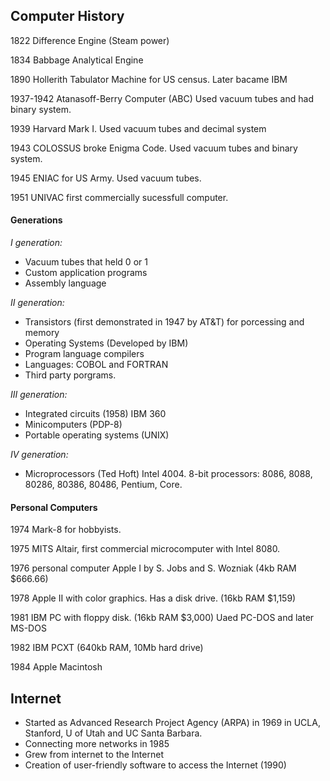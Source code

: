 ## Computer History
1822 Difference Engine (Steam power)

1834 Babbage Analytical Engine 

1890 Hollerith Tabulator Machine for US census. Later bacame IBM

1937-1942 Atanasoff-Berry Computer (ABC) Used vacuum tubes and had binary system.

1939 Harvard Mark I. Used vacuum tubes and decimal system

1943 COLOSSUS broke Enigma Code. Used vacuum tubes  and binary system.

1945 ENIAC for US Army. Used vacuum tubes.

1951 UNIVAC first commercially sucessfull computer.

#### Generations
*I generation:*
- Vacuum tubes that held 0 or 1
- Custom application programs
- Assembly language

*II generation:*
- Transistors (first demonstrated in 1947 by AT&T) for porcessing and memory
- Operating Systems (Developed by IBM)
- Program language compilers
- Languages: COBOL and FORTRAN
- Third party porgrams.

*III generation:*
- Integrated circuits (1958) IBM 360
- Minicomputers (PDP-8)
- Portable operating systems (UNIX)

*IV generation:*
- Microprocessors (Ted Hoft) Intel 4004. 8-bit processors: 8086, 8088, 80286, 80386, 80486, Pentium, Core.

#### Personal Computers
1974 Mark-8 for hobbyists.

1975 MITS Altair, first commercial microcomputer with Intel 8080.

1976 personal computer Apple I by S. Jobs and S. Wozniak (4kb RAM $666.66)

1978 Apple II with color graphics. Has a disk drive. (16kb RAM $1,159)

1981 IBM PC with floppy disk. (16kb RAM $3,000) Uaed PC-DOS and later MS-DOS

1982 IBM PCXT (640kb RAM, 10Mb hard drive)

1984 Apple Macintosh

## Internet
- Started as Advanced Research Project Agency (ARPA) in 1969 in UCLA, Stanford, U of Utah and UC Santa Barbara.
- Connecting more networks in 1985
- Grew from internet to the Internet
- Creation of user-friendly software to access the Internet (1990)
